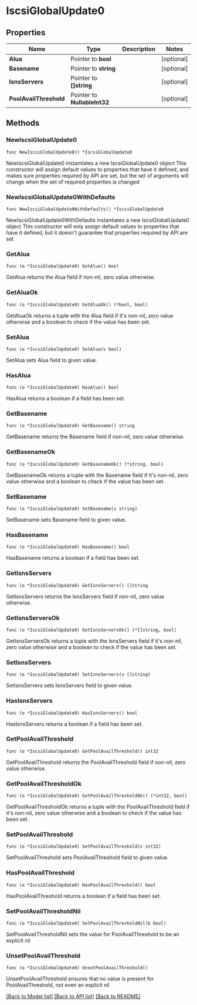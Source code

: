 # IscsiGlobalUpdate0

## Properties

Name | Type | Description | Notes
------------ | ------------- | ------------- | -------------
**Alua** | Pointer to **bool** |  | [optional] 
**Basename** | Pointer to **string** |  | [optional] 
**IsnsServers** | Pointer to **[]string** |  | [optional] 
**PoolAvailThreshold** | Pointer to **NullableInt32** |  | [optional] 

## Methods

### NewIscsiGlobalUpdate0

`func NewIscsiGlobalUpdate0() *IscsiGlobalUpdate0`

NewIscsiGlobalUpdate0 instantiates a new IscsiGlobalUpdate0 object
This constructor will assign default values to properties that have it defined,
and makes sure properties required by API are set, but the set of arguments
will change when the set of required properties is changed

### NewIscsiGlobalUpdate0WithDefaults

`func NewIscsiGlobalUpdate0WithDefaults() *IscsiGlobalUpdate0`

NewIscsiGlobalUpdate0WithDefaults instantiates a new IscsiGlobalUpdate0 object
This constructor will only assign default values to properties that have it defined,
but it doesn't guarantee that properties required by API are set

### GetAlua

`func (o *IscsiGlobalUpdate0) GetAlua() bool`

GetAlua returns the Alua field if non-nil, zero value otherwise.

### GetAluaOk

`func (o *IscsiGlobalUpdate0) GetAluaOk() (*bool, bool)`

GetAluaOk returns a tuple with the Alua field if it's non-nil, zero value otherwise
and a boolean to check if the value has been set.

### SetAlua

`func (o *IscsiGlobalUpdate0) SetAlua(v bool)`

SetAlua sets Alua field to given value.

### HasAlua

`func (o *IscsiGlobalUpdate0) HasAlua() bool`

HasAlua returns a boolean if a field has been set.

### GetBasename

`func (o *IscsiGlobalUpdate0) GetBasename() string`

GetBasename returns the Basename field if non-nil, zero value otherwise.

### GetBasenameOk

`func (o *IscsiGlobalUpdate0) GetBasenameOk() (*string, bool)`

GetBasenameOk returns a tuple with the Basename field if it's non-nil, zero value otherwise
and a boolean to check if the value has been set.

### SetBasename

`func (o *IscsiGlobalUpdate0) SetBasename(v string)`

SetBasename sets Basename field to given value.

### HasBasename

`func (o *IscsiGlobalUpdate0) HasBasename() bool`

HasBasename returns a boolean if a field has been set.

### GetIsnsServers

`func (o *IscsiGlobalUpdate0) GetIsnsServers() []string`

GetIsnsServers returns the IsnsServers field if non-nil, zero value otherwise.

### GetIsnsServersOk

`func (o *IscsiGlobalUpdate0) GetIsnsServersOk() (*[]string, bool)`

GetIsnsServersOk returns a tuple with the IsnsServers field if it's non-nil, zero value otherwise
and a boolean to check if the value has been set.

### SetIsnsServers

`func (o *IscsiGlobalUpdate0) SetIsnsServers(v []string)`

SetIsnsServers sets IsnsServers field to given value.

### HasIsnsServers

`func (o *IscsiGlobalUpdate0) HasIsnsServers() bool`

HasIsnsServers returns a boolean if a field has been set.

### GetPoolAvailThreshold

`func (o *IscsiGlobalUpdate0) GetPoolAvailThreshold() int32`

GetPoolAvailThreshold returns the PoolAvailThreshold field if non-nil, zero value otherwise.

### GetPoolAvailThresholdOk

`func (o *IscsiGlobalUpdate0) GetPoolAvailThresholdOk() (*int32, bool)`

GetPoolAvailThresholdOk returns a tuple with the PoolAvailThreshold field if it's non-nil, zero value otherwise
and a boolean to check if the value has been set.

### SetPoolAvailThreshold

`func (o *IscsiGlobalUpdate0) SetPoolAvailThreshold(v int32)`

SetPoolAvailThreshold sets PoolAvailThreshold field to given value.

### HasPoolAvailThreshold

`func (o *IscsiGlobalUpdate0) HasPoolAvailThreshold() bool`

HasPoolAvailThreshold returns a boolean if a field has been set.

### SetPoolAvailThresholdNil

`func (o *IscsiGlobalUpdate0) SetPoolAvailThresholdNil(b bool)`

 SetPoolAvailThresholdNil sets the value for PoolAvailThreshold to be an explicit nil

### UnsetPoolAvailThreshold
`func (o *IscsiGlobalUpdate0) UnsetPoolAvailThreshold()`

UnsetPoolAvailThreshold ensures that no value is present for PoolAvailThreshold, not even an explicit nil

[[Back to Model list]](../README.md#documentation-for-models) [[Back to API list]](../README.md#documentation-for-api-endpoints) [[Back to README]](../README.md)


